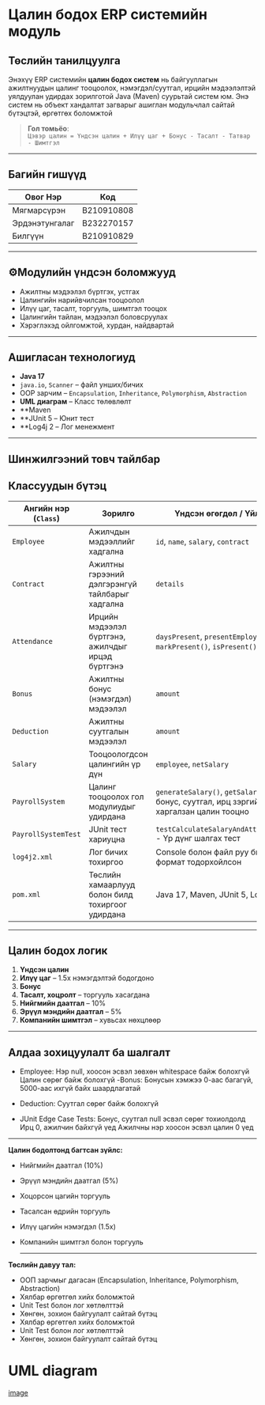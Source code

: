 # Цалин бодох ERP системийн модуль

## Төслийн танилцуулга

Энэхүү ERP системийн **цалин бодох систем** нь байгууллагын ажилтнуудын цалинг тооцоолох, нэмэгдэл/суутгал, ирцийн мэдээлэлтэй уялдуулан удирдах зорилготой Java (Maven) суурьтай систем юм. Энэ систем нь объект хандалтат загварыг ашиглан модульчлал сайтай бүтэцтэй, өргөтгөх боломжтой 
> **Гол томьёо**:  
> `Цэвэр цалин = Үндсэн цалин + Илүү цаг + Бонус - Тасалт - Татвар - Шимтгэл`

---

## Багийн гишүүд

| Овог Нэр         | Код           |
|------------------|---------------|
| Мягмарсүрэн       | B210910808    |
| Эрдэнэтунгалаг    | B232270157    |
| Билгүүн           | B210910829    |

---


## ⚙Модулийн үндсэн боломжууд

- Ажилтны мэдээлэл бүртгэх, устгах
- Цалингийн нарийвчилсан тооцоолол
- Илүү цаг, тасалт, торгууль, шимтгэл тооцох
- Цалингийн тайлан, мэдээлэл боловсруулах
- Хэрэглэхэд ойлгомжтой, хурдан, найдвартай

---

## Ашигласан технологиуд

- **Java 17**
- `java.io`, `Scanner` – файл унших/бичих
- OOP зарчим – `Encapsulation`, `Inheritance`, `Polymorphism`, `Abstraction`
- **UML диаграм** – Класс төлөвлөлт
- **Maven
- **JUnit 5 – Юнит тест
- **Log4j 2 – Лог менежмент



---
## Шинжилгээний товч тайлбар


## Классуудын бүтэц

| Ангийн нэр (`Class`) | Зорилго                                           | Үндсэн өгөгдөл / Үйлдэл                                                                 |
| -------------------- | ------------------------------------------------- | --------------------------------------------------------------------------------------- |
| `Employee`           | Ажилчдын мэдээллийг хадгална                      | `id`, `name`, `salary`, `contract`                                                      |
| `Contract`           | Ажилтны гэрээний дэлгэрэнгүй тайлбарыг хадгална   | `details`                                                                               |
| `Attendance`         | Ирцийн мэдээлэл бүртгэнэ, ажилчдыг ирцэд бүртгэнэ | `daysPresent`, `presentEmployees`, `markPresent()`, `isPresent()`                       |
| `Bonus`              | Ажилтны бонус (нэмэгдэл) мэдээлэл                 | `amount`                                                                                |
| `Deduction`          | Ажилтны суутгалын мэдээлэл                        | `amount`                                                                                |
| `Salary`             | Тооцоологдсон цалингийн үр дүн                    | `employee`, `netSalary`                                                                 |
| `PayrollSystem`      | Цалинг тооцоолох гол модулиудыг удирдана          | `generateSalary()`, `getSalaries()`, бонус, суутгал, ирц зэргийг харгалзан цалин тооцно |
| `PayrollSystemTest`  | JUnit тест хариуцна                               | `testCalculateSalaryAndAttendance()` - Үр дүнг шалгах тест                              |
| `log4j2.xml`         | Лог бичих тохиргоо                                | Console болон файл руу бичих лог формат тодорхойлсон                                    |
| `pom.xml`            | Төслийн хамаарлууд болон билд тохиргоог удирдана  | Java 17, Maven, JUnit 5, Log4j 2                                                        |


---

## Цалин бодох логик

1. **Үндсэн цалин**
2. **Илүү цаг** – 1.5x нэмэгдэлтэй бодогдоно
3. **Бонус**
4. **Тасалт, хоцролт** – торгууль хасагдана
5. **Нийгмийн даатгал** – 10%
6. **Эрүүл мэндийн даатгал** – 5%
7. **Компанийн шимтгэл** – хувьсах нөхцлөөр

---

## Алдаа зохицуулалт ба шалгалт

- Employee:
  Нэр null, хоосон эсвэл зөвхөн whitespace байж болохгүй
  Цалин сөрөг байж болохгүй
-Bonus:
 Бонусын хэмжээ 0-аас багагүй, 5000-аас ихгүй байх шаардлагатай

- Deduction:
  Суутгал сөрөг байж болохгүй
  
- JUnit Edge Case Tests:
 Бонус, суутгал null эсвэл сөрөг тохиолдолд
 Ирц 0, ажилчин байхгүй үед
 Ажилчны нэр хоосон эсвэл цалин 0 үед



---

**Цалин бодолтонд багтсан зүйлс:**  
- Нийгмийн даатгал (10%)  
- Эрүүл мэндийн даатгал (5%)  
- Хоцорсон цагийн торгууль  
- Тасалсан өдрийн торгууль  
- Илүү цагийн нэмэгдэл (1.5x)  
- Компанийн шимтгэл болон торгууль

  ---
  
**Төслийн давуу тал:**
- ООП зарчмыг дагасан (Encapsulation, Inheritance, Polymorphism, Abstraction)
- Хялбар өргөтгөл хийх боломжтой
- Unit Test болон лог хөтлөлттэй
- Хөнгөн, зохион байгуулалт сайтай бүтэц
- Хялбар өргөтгөл хийх боломжтой
- Unit Test болон лог хөтлөлттэй
- Хөнгөн, зохион байгуулалт сайтай бүтэц



# UML diagram
[image](https://github.com/user-attachments/assets/ac3e7611-4a6e-4053-960d-8c1863787338)
